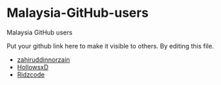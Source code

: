 # Malaysia-GitHub-users
Malaysia GitHub users

Put your github link here to make it visible to others. By editing this file.  

* [zahiruddinnorzain](https://github.com/zahiruddinnorzain/)  
* [HollowsxD](https://github.com/hollowsxd/)  
* [Ridzcode](https://github.com/ridzcode/)
